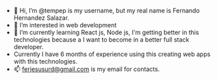 - 👋 Hi, I’m @tempep is my username, but my real name is Fernando Hernandez Salazar.
- 👀 I’m interested in web development
- 🌱 I’m currently learning React js, Node js, I'm getting better in this technologies because a I want to become in a better full stack developer.
- Currently I have 6 months of experience using this creating web apps with this technologies.
- 📫 ferjesusurd@gmail.com is my email for contacts.
